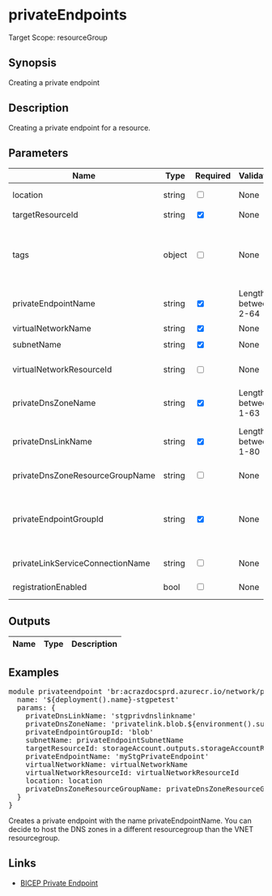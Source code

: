 # privateEndpoints

Target Scope: resourceGroup

## Synopsis
Creating a private endpoint

## Description
Creating a private endpoint for a resource.

## Parameters
| Name | Type | Required | Validation | Default value | Description |
| -- |  -- | -- | -- | -- | -- |
| location | string | <input type="checkbox"> | None | <pre>resourceGroup().location</pre> | Specifies the Azure location where the private endpoint should be created. |
| targetResourceId | string | <input type="checkbox" checked> | None | <pre></pre> | The target resource id where this private endpoint is created for. |
| tags | object | <input type="checkbox"> | None | <pre>{}</pre> | The tags to apply to this resource. This is an object with key/value pairs.<br>Example:<br>{<br>&nbsp;&nbsp;&nbsp;FirstTag: myvalue<br>&nbsp;&nbsp;&nbsp;SecondTag: another value<br>} |
| privateEndpointName | string | <input type="checkbox" checked> | Length between 2-64 | <pre></pre> | The name for the private endpoint resource to be upserted. |
| virtualNetworkName | string | <input type="checkbox" checked> | None | <pre></pre> | The name of the virtual network you want to create the private endpoint in. Should be pre-existing. |
| subnetName | string | <input type="checkbox" checked> | None | <pre></pre> | The name of the subnet in the virtual network you want to create the private endpoint in. Should be pre-existing. |
| virtualNetworkResourceId | string | <input type="checkbox"> | None | <pre>'${subscription().id}/resourceGroups/${resourceGroup().name}/providers/Microsoft.Network/virtualNetworks/${virtualNetworkName}'</pre> | String containing the resource id of the virtual network you want to create the private endpoint in.<br>Example:<br>'${subscription().id}/resourceGroups/${resourceGroup().name}/providers/Microsoft.Network/virtualNetworks/${virtualNetworkName}' |
| privateDnsZoneName | string | <input type="checkbox" checked> | Length between 1-63 | <pre></pre> | The name of the private DNS zone in which the private endpoint can be looked up.<br>Example:<br>'privatelink.blob.${environment().suffixes.storage}' |
| privateDnsLinkName | string | <input type="checkbox" checked> | Length between 1-80 | <pre></pre> | The name of the virtual network link in the DNS Zone.<br>After you create a private DNS zone in Azure, you will need to link a virtual network to it.<br>A virtual network can be linked to private DNS zone as a registration (autoregistration true) or as a resolution virtual network (autoregistration false). |
| privateDnsZoneResourceGroupName | string | <input type="checkbox"> | None | <pre>az.resourceGroup().name</pre> | The name of the resourcegroup where the private DNS zone for the private endpoint resides or will reside in. |
| privateEndpointGroupId | string | <input type="checkbox" checked> | None | <pre></pre> | The ID(s) of the group(s) obtained from the remote resource that this private endpoint should connect to.<br>For example: blob, queue, table, file, registry, sites<br>Example<br>[<br>&nbsp;&nbsp;&nbsp;'sqlServer'<br>] |
| privateLinkServiceConnectionName | string | <input type="checkbox"> | None | <pre>'${privateEndpointName}-${privateEndpointGroupId}-${virtualNetworkName}-${subnetName}'</pre> | Optional parameter to change the default connection name. |
| registrationEnabled | bool | <input type="checkbox"> | None | <pre>false</pre> | Auto register your eligible private endpoints within this DNS zone. Note: This should be default false unless you have a good reason to make this true |
## Outputs
| Name | Type | Description |
| -- |  -- | -- |
## Examples
<pre>
module privateendpoint 'br:acrazdocsprd.azurecr.io/network/privateendpoints:latest' = {
  name: '${deployment().name}-stgpetest'
  params: {
    privateDnsLinkName: 'stgprivdnslinkname'
    privateDnsZoneName: 'privatelink.blob.${environment().suffixes.storage}'
    privateEndpointGroupId: 'blob'
    subnetName: privateEndpointSubnetName
    targetResourceId: storageAccount.outputs.storageAccountResourceId
    privateEndpointName: 'myStgPrivateEndpoint'
    virtualNetworkName: virtualNetworkName
    virtualNetworkResourceId: virtualNetworkResourceId
    location: location
    privateDnsZoneResourceGroupName: privateDnsZoneResourceGroupName
  }
}
</pre>
<p>Creates a private endpoint with the name privateEndpointName. You can decide to host the DNS zones in a different resourcegroup than the VNET resourcegroup.</p>

## Links
- [BICEP Private Endpoint](https://learn.microsoft.com/en-us/azure/templates/microsoft.network/privateendpoints?pivots=deployment-language-bicep)


